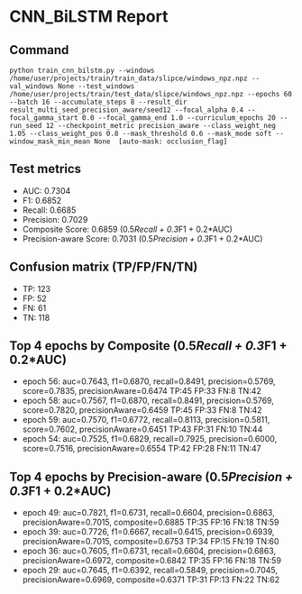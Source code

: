 # CNN_BiLSTM Report

## Command
```
python train_cnn_bilstm.py --windows /home/user/projects/train/train_data/slipce/windows_npz.npz --val_windows None --test_windows /home/user/projects/train/test_data/slipce/windows_npz.npz --epochs 60 --batch 16 --accumulate_steps 8 --result_dir result_multi_seed_precision_aware/seed12 --focal_alpha 0.4 --focal_gamma_start 0.0 --focal_gamma_end 1.0 --curriculum_epochs 20 --run_seed 12 --checkpoint_metric precision_aware --class_weight_neg 1.05 --class_weight_pos 0.8 --mask_threshold 0.6 --mask_mode soft --window_mask_min_mean None  [auto-mask: occlusion_flag]
```

## Test metrics
- AUC: 0.7304
- F1: 0.6852
- Recall: 0.6685
- Precision: 0.7029
- Composite Score: 0.6859 (0.5*Recall + 0.3*F1 + 0.2*AUC)
- Precision-aware Score: 0.7031 (0.5*Precision + 0.3*F1 + 0.2*AUC)
## Confusion matrix (TP/FP/FN/TN)
- TP: 123
- FP: 52
- FN: 61
- TN: 118

## Top 4 epochs by Composite (0.5*Recall + 0.3*F1 + 0.2*AUC)
- epoch 56: auc=0.7643, f1=0.6870, recall=0.8491, precision=0.5769, score=0.7835, precisionAware=0.6474  TP:45 FP:33 FN:8 TN:42
- epoch 58: auc=0.7567, f1=0.6870, recall=0.8491, precision=0.5769, score=0.7820, precisionAware=0.6459  TP:45 FP:33 FN:8 TN:42
- epoch 59: auc=0.7570, f1=0.6772, recall=0.8113, precision=0.5811, score=0.7602, precisionAware=0.6451  TP:43 FP:31 FN:10 TN:44
- epoch 54: auc=0.7525, f1=0.6829, recall=0.7925, precision=0.6000, score=0.7516, precisionAware=0.6554  TP:42 FP:28 FN:11 TN:47

## Top 4 epochs by Precision-aware (0.5*Precision + 0.3*F1 + 0.2*AUC)
- epoch 49: auc=0.7821, f1=0.6731, recall=0.6604, precision=0.6863, precisionAware=0.7015, composite=0.6885  TP:35 FP:16 FN:18 TN:59
- epoch 39: auc=0.7726, f1=0.6667, recall=0.6415, precision=0.6939, precisionAware=0.7015, composite=0.6753  TP:34 FP:15 FN:19 TN:60
- epoch 36: auc=0.7605, f1=0.6731, recall=0.6604, precision=0.6863, precisionAware=0.6972, composite=0.6842  TP:35 FP:16 FN:18 TN:59
- epoch 29: auc=0.7645, f1=0.6392, recall=0.5849, precision=0.7045, precisionAware=0.6969, composite=0.6371  TP:31 FP:13 FN:22 TN:62
